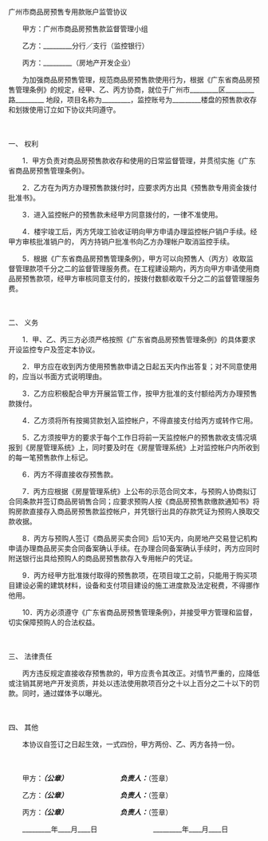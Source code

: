 



广州市商品房预售专用款账户监管协议



 

　　甲方：广州市商品房预售款监督管理小组　　

　　乙方：_________分行／支行（监控银行）　　

　　丙方：_________（房地产开发企业）　　

　　为加强商品房预售管理，规范商品房预售款使用行为，根据《广东省商品房预售管理条例》的规定，经甲、乙、丙方协商，就位于广州市_________区_________路_________ 地段，项目名称为_________，监控账号为_________楼盘的预售款收存和划拨使用订立如下协议共同遵守。

　　

一、
权利

　　1．甲方负责对商品房预售款收存和使用的日常监督管理，并贯彻实施《广东省商品房预售管理条例》。

　　2．乙方在为丙方办理预售款拨付时，应要求丙方出具《预售款专用资金拨付批准书》。

　　3．进入监控帐户的预售款未经甲方同意拨付的，一律不准使用。

　　4．楼宇竣工后，丙方凭竣工验收证明向甲方申请办理监控帐户销户手续。经甲方审核批准销户的， 丙方持销户批准书向乙方办理帐户取消监控手续。

　　5．根据《广东省商品房预售管理条例》，甲方可以向预售人（丙方）收取监督管理款项千分之二的监督管理服务费。在工程建设期内，丙方向甲方申请使用商品房预售款项，经甲方审核同意支付的，按拨付数额收取千分之二的监督管理服务费。

　　

二、
义务

　　1．甲、乙、丙三方必须严格按照《广东省商品房预售管理条例》的具体要求开设监控专户及签定本协议。

　　2．甲方应在收到丙方使用预售款申请之日起五天内作出答复；对不同意使用的，应当以书面方式说明理由。

　　3．乙方应积极配合甲方开展监管工作，按甲方批准的支付额给丙方办理预售款拨付。

　　4．乙方须将所有按揭贷款划入监控帐户，不得直接支付给丙方或转作它用。

　　5．乙方须按甲方的要求于每个工作日将前一天监控帐户的预售款收支情况填报到《房屋管理系统》上，同时要及时在《房屋管理系统》上对监控帐户内所收到的每一笔预售款作上标记。

　　6．丙方不得直接收存预售款。

　　7．丙方应根据《房屋管理系统》上公布的示范合同文本，与预购人协商拟订合同条款并签订商品房销售合同；应要求预购人按《商品房预售款缴款通知书》将购房款直接存入商品房预售款监控帐户，并凭银行出具的存款凭证为预购人换取交款收据。

　　8．丙方与预购人签订《商品房买卖合同》后10天内，向房地产交易登记机构申请办理商品房买卖合同备案确认手续。在办理合同备案确认手续时，丙方应同时附送银行出具给预购人的商品房预售款存入专用帐户的凭证。

　　9．丙方经甲方批准拨付取得的预售款项，在项目竣工之前，只能用于购买项目建设必需的建筑材料，设备和支付项目建设的施工进度款及法定税费，不得挪作他用。

　　10．丙方必须遵守《广东省商品房预售管理条例》，并接受甲方管理和监督，切实保障预购人的合法权益。

　　

三、
法律责任

　　丙方违反规定直接收存预售款的，甲方应责令其改正。对情节严重的，应降低或注销其房地产开发资质，并处以违法使用款项百分之十以上百分之二十以下的罚款。同时，通过媒体予以曝光。

　　

四、
其他

　　本协议自签订之日起生效，一式四份，甲方两份、乙、丙方各持一份。

　　　　

　　甲方：_________（公章）　　　　　　　　负责人：_________（签章）　　

　　乙方：_________（公章）　　　　　　　　负责人：_________（签章）　　

　　丙方：_________（公章）　　　　　　　　负责人：_________（签章）　　

　　_________年____月____日　　　　　　　　_________年____月____日